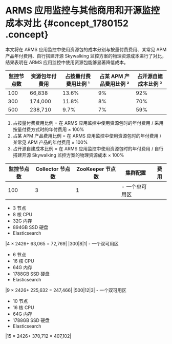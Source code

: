 # ARMS 应用监控与其他商用和开源监控成本对比 {#concept_1780152 .concept}

本文将在 ARMS 应用监控中使用资源包的成本分别与按量付费费用、某常见 APM 产品年付费用、自行搭建开源 Skywalking 监控方案的物理资源成本进行了对比，结果表明在 ARMS 应用监控中使用资源包能够显著降低成本。

|监控节点数|资源包年付费用|占按量付费费用比例 ¹|占某 APM 产品费用比例 ²|占开源自建成本比例 ³|
|-----|-------|-----------|---------------|-----------|
|100|66,838|13.6%|9%|92%|
|300|174,000|11.8%|8%|70%|
|500|238,710|9.7%|7%|59%|

1.  占按量付费费用比例 = 在 ARMS 应用监控中使用资源包时的年付费用 / 采用按量付费方式时的年付费用 × 100%
2.  占某 APM 产品费用比例 = 在 ARMS 应用监控中使用资源包时的年付费用 / 某常见 APM 产品的年付费用 × 100%
3.  占开源自建成本比例 = 在 ARMS 应用监控中使用资源包时的年付费用 / 自行搭建开源 Skywalking 监控方案的物理资源成本 × 100%

|监控节点数|Collector 节点数|ZooKeeper 节点数|集群配置|费用|
|-----|-------------|-------------|----|--|
|100|3|1| -   一个单可用区
-   3 节点
-   8 核 CPU
-   32G 内存
-   894GB SSD 硬盘
-   Elasticsearch

 |4 × 2426+ 63,065 = 72,769|
|300|8|1| -   一个双可用区
-   6 节点
-   16 核 CPU
-   64G 内存
-   1788GB SSD 硬盘
-   Elasticsearch

 |9 × 2426+ 225,632 = 247,466|
|500|12|3| -   一个双可用区
-   10 节点
-   16 核 CPU
-   64G 内存
-   1788GB SSD 硬盘
-   Elasticsearch

 |15 × 2426+ 370,712 = 407,102|

